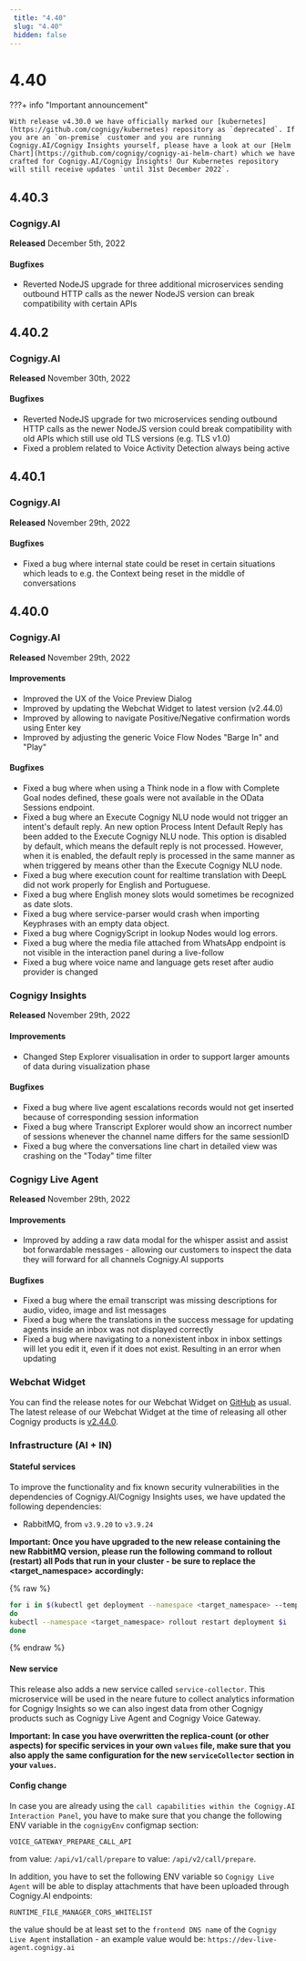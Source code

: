 ```yaml
---
 title: "4.40" 
 slug: "4.40" 
 hidden: false 
---
```

# 4.40

???+ info "Important announcement"

    With release v4.30.0 we have officially marked our [kubernetes](https://github.com/cognigy/kubernetes) repository as `deprecated`. If you are an `on-premise` customer and you are running Cognigy.AI/Cognigy Insights yourself, please have a look at our [Helm Chart](https://github.com/cognigy/cognigy-ai-helm-chart) which we have crafted for Cognigy.AI/Cognigy Insights! Our Kubernetes repository will still receive updates `until 31st December 2022`.

## 4.40.3

### Cognigy.AI

**Released** December 5th, 2022

#### Bugfixes
- Reverted NodeJS upgrade for three additional microservices sending outbound HTTP calls as the newer NodeJS version can break compatibility with certain APIs

## 4.40.2

### Cognigy.AI

**Released** November 30th, 2022

#### Bugfixes
- Reverted NodeJS upgrade for two microservices sending outbound HTTP calls as the newer NodeJS version could break compatibility with old APIs which still use old TLS versions (e.g. TLS v1.0)
- Fixed a problem related to Voice Activity Detection always being active

## 4.40.1

### Cognigy.AI

**Released** November 29th, 2022

#### Bugfixes
- Fixed a bug where internal state could be reset in certain situations which leads to e.g. the Context being reset in the middle of conversations

## 4.40.0

### Cognigy.AI

**Released** November 29th, 2022

#### Improvements
- Improved the UX of the Voice Preview Dialog
- Improved by updating the Webchat Widget to latest version (v2.44.0)
- Improved by allowing to navigate Positive/Negative confirmation words using Enter key
- Improved by adjusting the generic Voice Flow Nodes "Barge In" and "Play"

#### Bugfixes
- Fixed a bug where when using a Think node in a flow with Complete Goal nodes defined, these goals were not available in the OData Sessions endpoint.
- Fixed a bug where an Execute Cognigy NLU node would not trigger an intent's default reply. An new option Process Intent Default Reply has been added to the Execute Cognigy NLU node. This option is disabled by default, which means the default reply is not processed. However, when it is enabled, the default reply is processed in the same manner as when triggered by means other than the Execute Cognigy NLU node.
- Fixed a bug where execution count for realtime translation with DeepL did not work properly for English and Portuguese.
- Fixed a bug where English money slots would sometimes be recognized as date slots.
- Fixed a bug where service-parser would crash when importing Keyphrases with an empty data object.
- Fixed a bug where CognigyScript in lookup Nodes would log errors.
- Fixed a bug where the media file attached from WhatsApp endpoint is not visible in the interaction panel during a live-follow
- Fixed a bug where voice name and language gets reset after audio provider is changed

### Cognigy Insights

**Released** November 29th, 2022

#### Improvements
- Changed Step Explorer visualisation in order to support larger amounts of data during visualization phase

#### Bugfixes
- Fixed a bug where live agent escalations records would not get inserted because of corresponding session information
- Fixed a bug where Transcript Explorer would show an incorrect number of sessions whenever the channel name differs for the same sessionID
- Fixed a bug where the conversations line chart in detailed view was crashing on the "Today" time filter

### Cognigy Live Agent

**Released** November 29th, 2022

#### Improvements
- Improved by adding a raw data modal for the whisper assist and assist bot forwardable messages - allowing our customers to inspect the data they will forward for all channels Cognigy.AI supports

#### Bugfixes
- Fixed a bug where the email transcript was missing descriptions for audio, video, image and list messages
- Fixed a bug where the translations in the success message for updating agents inside an inbox was not displayed correctly
- Fixed a bug where navigating to a nonexistent inbox in inbox settings will let you edit it, even if it does not exist. Resulting in an error when updating

### Webchat Widget

You can find the release notes for our Webchat Widget on [GitHub](https://github.com/Cognigy/WebchatWidget/releases) as usual. The latest release of our Webchat Widget at the time of releasing all other Cognigy products is [v2.44.0](https://github.com/Cognigy/WebchatWidget/releases/tag/v2.44.0).

### Infrastructure (AI + IN)

#### Stateful services
To improve the functionality and fix known security vulnerabilities in the dependencies of Cognigy.AI/Cognigy Insights uses, we have updated the following dependencies:
- RabbitMQ, from `v3.9.20` to `v3.9.24`

**Important: Once you have upgraded to the new release containing the new RabbitMQ version, please run the following command to rollout (restart) all Pods that run in your cluster - be sure to replace the <target_namespace> accordingly:**

{% raw %}

```bash
for i in $(kubectl get deployment --namespace <target_namespace> --template '{{range .items}}{{.metadata.name}}{{"\n"}}{{end}}'|grep service-)
do
kubectl --namespace <target_namespace> rollout restart deployment $i
done
```

{% endraw %}

#### New service
This release also adds a new service called `service-collector`. This microservice will be used in the neare future to collect analytics information for Cognigy Insights so we can also ingest data from other Cognigy products such as Cognigy Live Agent and Cognigy Voice Gateway.

**Important: In case you have overwritten the replica-count (or other aspects) for specific services in your own `values` file, make sure that you also apply the same configuration for the new `serviceCollector` section in your `values`.**

#### Config change
In case you are already using the `call capabilities within the Cognigy.AI Interaction Panel`, you have to make sure that you change the following ENV variable in the `cognigyEnv` configmap section:
```
VOICE_GATEWAY_PREPARE_CALL_API
```

from value: `/api/v1/call/prepare` to value: `/api/v2/call/prepare`.

In addition, you have to set the following ENV variable so `Cognigy Live Agent` will be able to display attachments that have been uploaded through Cognigy.AI endpoints:
```
RUNTIME_FILE_MANAGER_CORS_WHITELIST
```

the value should be at least set to the `frontend DNS name` of the `Cognigy Live Agent` installation - an example value would be: `https://dev-live-agent.cognigy.ai`